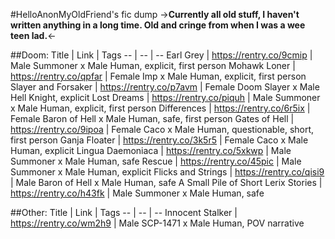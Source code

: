 #HelloAnonMyOldFriend's fic dump
->**Currently all old stuff, I haven't written anything in a long time. Old and cringe from when I was a wee teen lad.**<-

##Doom:
Title | Link | Tags
-- | -- | --
Earl Grey | https://rentry.co/9cmip | Male Summoner x Male Human, explicit, first person
Mohawk Loner | https://rentry.co/qpfar | Female Imp x Male Human, explicit, first person
Slayer and Forsaker | https://rentry.co/p7avm | Female Doom Slayer x Male Hell Knight, explicit
Lost Dreams | https://rentry.co/piquh | Male Summoner x Male Human, explicit, first person
Differences | https://rentry.co/6r5ix | Female Baron of Hell x Male Human, safe, first person
Gates of Hell | https://rentry.co/9ipoa | Female Caco x Male Human, questionable, short, first person
Ganja Floater | https://rentry.co/3k5r5 | Female Caco x Male Human, explicit
Lingua Daemoniaca | https://rentry.co/5xkwp | Male Summoner x Male Human, safe
Rescue | https://rentry.co/45pic | Male Summoner x Male Human, explicit
Flicks and Strings | https://rentry.co/qisi9 | Male Baron of Hell x Male Human, safe
A Small Pile of Short Lerix Stories | https://rentry.co/h43fk | Male Summoner x Male Human, safe

##Other:
Title | Link | Tags
-- | -- | --
Innocent Stalker | https://rentry.co/wm2h9 | Male SCP-1471 x Male Human, POV narrative
